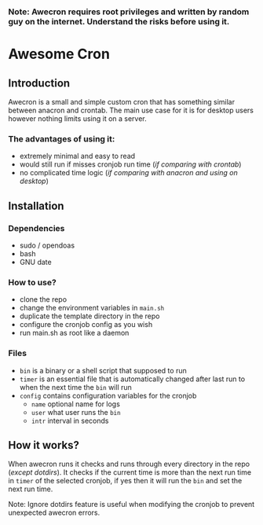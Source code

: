 ### Note: Awecron requires root privileges and written by random guy on the internet. Understand the risks before using it.

# Awesome Cron
## Introduction
Awecron is a small and simple custom cron that has something similar between anacron and crontab.
The main use case for it is for desktop users however nothing limits using it on a server.

### The advantages of using it:
 * extremely minimal and easy to read
 * would still run if misses cronjob run time (_if comparing with crontab_)
 * no complicated time logic (_if comparing with anacron and using on desktop_)

## Installation

### Dependencies

* sudo / opendoas
* bash
* GNU date


### How to use? 

 * clone the repo
 * change the environment variables in `main.sh`
 * duplicate the template directory in the repo
 * configure the cronjob config as you wish
 * run main.sh as root like a daemon

### Files

 * `bin` is a binary or a shell script that supposed to run
 * `timer` is an essential file that is automatically changed after last run to when the next time the `bin` will run
 * `config` contains configuration variables for the cronjob
    * `name` optional name for logs
    * `user` what user runs the `bin`
    * `intr` interval in seconds

## How it works?

When awecron runs it checks and runs through every directory in the repo (_except dotdirs_). It checks if the current time is more than the next run time in `timer` of the selected cronjob, if yes then it will run the `bin` and set the next run time.

Note: Ignore dotdirs feature is useful when modifying the cronjob to prevent unexpected awecron errors.



